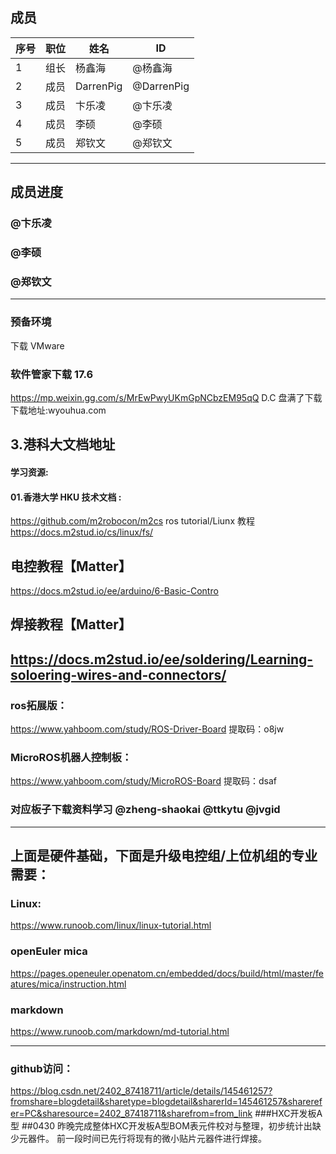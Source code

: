 ## 成员
|序号 |职位 | 姓名  | ID|
|---|---|---|---|
| 1 |组长|杨鑫海| @杨鑫海  |
| 2 |成员|DarrenPig|  @DarrenPig   |
| 3 |成员|卞乐凌| @卞乐凌 |
| 4 |成员|李硕|   @李硕   |
| 5 |成员|郑钦文| @郑钦文 |

---
## 成员进度
### @卞乐凌 
### @李硕   
### @郑钦文 

---
### 预备环境
下载 VMware
### 软件管家下载 17.6
https://mp.weixin.gg.com/s/MrEwPwyUKmGpNCbzEM95qQ
D.C 盘满了下载 下载地址:wyouhua.com
## 3.港科大文档地址
#### 学习资源:
#### 01.香港大学 HKU 技术文档 :
https://github.com/m2robocon/m2cs ros tutorial/Liunx
教程 https://docs.m2stud.io/cs/linux/fs/
## 电控教程【Matter】
https://docs.m2stud.io/ee/arduino/6-Basic-Contro
## 焊接教程【Matter】
https://docs.m2stud.io/ee/soldering/Learning-soloering-wires-and-connectors/
---
### ros拓展版：
https://www.yahboom.com/study/ROS-Driver-Board 提取码：o8jw
### MicroROS机器人控制板：
https://www.yahboom.com/study/MicroROS-Board 提取码：dsaf
### 对应板子下载资料学习 @zheng-shaokai  @ttkytu  @jvgid 
---
上面是硬件基础，下面是升级电控组/上位机组的专业需要：
---
### Linux:
https://www.runoob.com/linux/linux-tutorial.html
### openEuler mica 
https://pages.openeuler.openatom.cn/embedded/docs/build/html/master/features/mica/instruction.html
### markdown
https://www.runoob.com/markdown/md-tutorial.html

---
### github访问：
https://blog.csdn.net/2402_87418711/article/details/145461257?fromshare=blogdetail&sharetype=blogdetail&sharerId=145461257&sharerefer=PC&sharesource=2402_87418711&sharefrom=from_link
###HXC开发板A型
##0430
昨晚完成整体HXC开发板A型BOM表元件校对与整理，初步统计出缺少元器件。
前一段时间已先行将现有的微小贴片元器件进行焊接。
